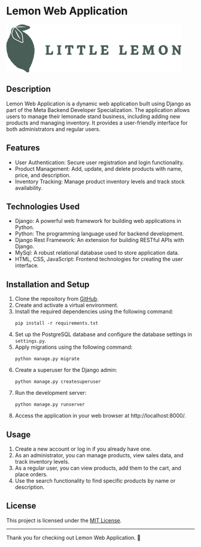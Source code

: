 # Lemon Web Application

![Lemon Web Application](LittleLemon/Restaurant/static/restaurant/littlelemon.png)

## Description

Lemon Web Application is a dynamic web application built using Django as part of the Meta Backend Developer Specialization. The application allows users to manage their lemonade stand business, including adding new products and managing inventory. It provides a user-friendly interface for both administrators and regular users.

## Features

- User Authentication: Secure user registration and login functionality.
- Product Management: Add, update, and delete products with name, price, and description.
- Inventory Tracking: Manage product inventory levels and track stock availability.
  
## Technologies Used

- Django: A powerful web framework for building web applications in Python.
- Python: The programming language used for backend development.
- Django Rest Framework: An extension for building RESTful APIs with Django.
- MySql: A robust relational database used to store application data.
- HTML, CSS, JavaScript: Frontend technologies for creating the user interface.

## Installation and Setup

1. Clone the repository from [GitHub](https://github.com/bferdi/littlelemon).
2. Create and activate a virtual environment.
3. Install the required dependencies using the following command:
   ```
   pip install -r requirements.txt
   ```
4. Set up the PostgreSQL database and configure the database settings in `settings.py`.
5. Apply migrations using the following command:
   ```
   python manage.py migrate
   ```
6. Create a superuser for the Django admin:
   ```
   python manage.py createsuperuser
   ```
7. Run the development server:
   ```
   python manage.py runserver
   ```
8. Access the application in your web browser at http://localhost:8000/.

## Usage

1. Create a new account or log in if you already have one.
2. As an administrator, you can manage products, view sales data, and track inventory levels.
3. As a regular user, you can view products, add them to the cart, and place orders.
4. Use the search functionality to find specific products by name or description.


## License

This project is licensed under the [MIT License](LICENSE).

---

Thank you for checking out Lemon Web Application. 🍋
